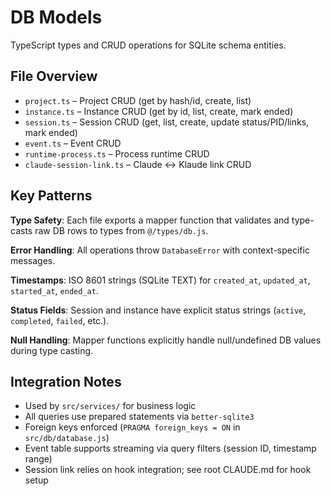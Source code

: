 # DB Models

TypeScript types and CRUD operations for SQLite schema entities.

## File Overview

- `project.ts` – Project CRUD (get by hash/id, create, list)
- `instance.ts` – Instance CRUD (get by id, list, create, mark ended)
- `session.ts` – Session CRUD (get, list, create, update status/PID/links, mark ended)
- `event.ts` – Event CRUD
- `runtime-process.ts` – Process runtime CRUD
- `claude-session-link.ts` – Claude ↔ Klaude link CRUD

## Key Patterns

**Type Safety**: Each file exports a mapper function that validates and type-casts raw DB rows to types from `@/types/db.js`.

**Error Handling**: All operations throw `DatabaseError` with context-specific messages.

**Timestamps**: ISO 8601 strings (SQLite TEXT) for `created_at`, `updated_at`, `started_at`, `ended_at`.

**Status Fields**: Session and instance have explicit status strings (`active`, `completed`, `failed`, etc.).

**Null Handling**: Mapper functions explicitly handle null/undefined DB values during type casting.

## Integration Notes

- Used by `src/services/` for business logic
- All queries use prepared statements via `better-sqlite3`
- Foreign keys enforced (`PRAGMA foreign_keys = ON` in `src/db/database.js`)
- Event table supports streaming via query filters (session ID, timestamp range)
- Session link relies on hook integration; see root CLAUDE.md for hook setup
